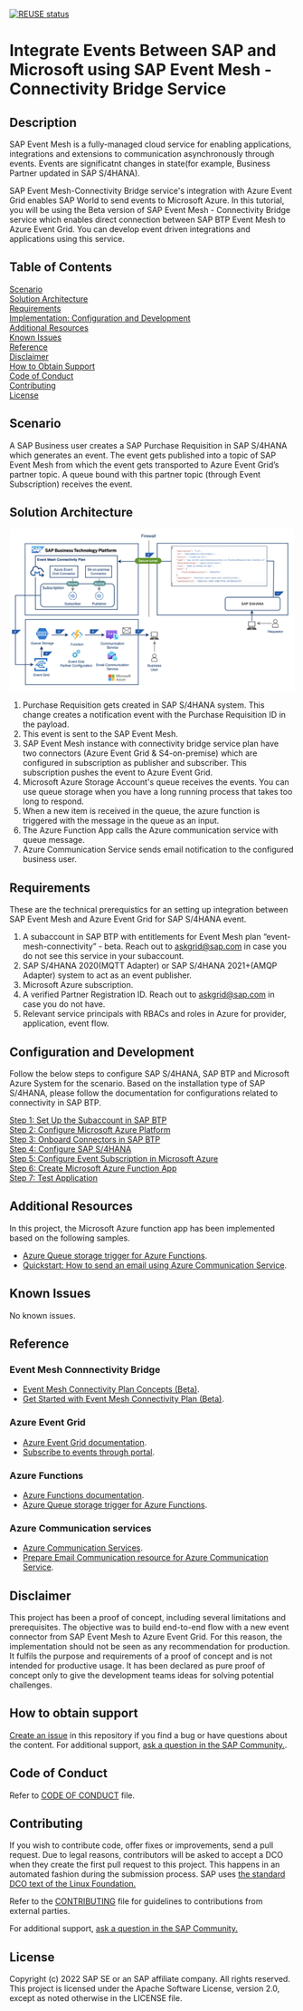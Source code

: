 [![REUSE status](https://api.reuse.software/badge/github.com/SAP-samples/btp-event-mesh-connectivity-bridge)](https://api.reuse.software/info/github.com/SAP-samples/btp-event-mesh-connectivity-bridge)

# Integrate Events Between SAP and Microsoft using SAP Event Mesh - Connectivity Bridge Service

## Description

SAP Event Mesh is a fully-managed cloud service for enabling applications, integrations and extensions to communication asynchronously through events. Events are significatnt changes in state(for example, Business Partner updated in SAP S/4HANA).

SAP Event Mesh-Connectivity Bridge service's integration with Azure Event Grid enables SAP World to send events to Microsoft Azure. In this tutorial, you will be using the Beta version of SAP Event Mesh - Connectivity Bridge service which enables direct connection between SAP BTP Event Mesh to Azure Event Grid. You can develop event driven integrations and applications using this service.


## Table of Contents
[Scenario](#scenario)\
[Solution Architecture](#solution-architecture)\
[Requirements](#requirements)\
[Implementation: Configuration and Development](#configuration-and-development)\
[Additional Resources](#additional-resources)\
[Known Issues](#known-issues)\
[Reference](#useful-links)\
[Disclaimer](#disclaimer)\
[How to Obtain Support](#how-to-obtain-support)\
[Code of Conduct](#codeofconduct)\
[Contributing](#contributing)\
[License](#license)

## Scenario

A SAP Business user creates a SAP Purchase Requisition in SAP S/4HANA which generates an event. The event gets published into a topic of SAP Event Mesh from which the event gets transported to Azure Event Grid’s partner topic. A queue bound with this partner topic (through Event Subscription) receives the event.

## Solution Architecture

![alt](./images/architecture.png)

1. Purchase Requisition gets created in SAP S/4HANA system. This change creates a notification event with the Purchase Requisition ID in the payload.
2. This event is sent to the SAP Event Mesh.
3. SAP Event Mesh instance with connectivity bridge service plan have two connectors (Azure Event Grid & S4-on-premise) which are configured in subscription as publisher and subscriber. This subscription pushes the event to Azure Event Grid.
4. Microsoft Azure Storage Account's queue receives the events. You can use queue storage when you have a long running process that takes too long to respond. 
5. When a new item is received in the queue, the azure function is triggered with the message in the queue as an input.
6. The Azure Function App calls the Azure communication service with queue message.
7. Azure Communication Service sends email notification to the configured business user.


## Requirements

These are the technical prerequistics for an setting up integration between SAP Event Mesh and Azure Event Grid for SAP S/4HANA event.

1.	A subaccount in SAP BTP with entitlements for Event Mesh plan “event-mesh-connectivity” - beta. Reach out to askgrid@sap.com in case you do not see this service in your subaccount.
2.	SAP S/4HANA 2020(MQTT Adapter) or SAP S/4HANA 2021+(AMQP Adapter) system to act as an event publisher.
3.	Microsoft Azure subscription. 
4.  A verified Partner Registration ID. Reach out to askgrid@sap.com in case you do not have.   
5.	Relevant service principals with RBACs and roles in Azure for provider, application, event flow.

## Configuration and Development

Follow the below steps to configure SAP S/4HANA, SAP BTP and Microsoft Azure System for the scenario. Based on the installation type of SAP S/4HANA, please follow the documentation for configurations related to connectivity in SAP BTP.

[Step 1: Set Up the Subaccount in SAP BTP](./tutorial/Step1-Configure-SAP-BTP/README.md)  
[Step 2: Configure Microsoft Azure Platform](./tutorial/Step2-Configure-Azure/README.md)   
[Step 3: Onboard Connectors in SAP BTP](./tutorial/Step3-Onboard-Connectors/README.md)  
[Step 4: Configure SAP S/4HANA](./tutorial/Step4-Configure-SAP-S4HANA/README.md)  
[Step 5: Configure Event Subscription in Microsoft Azure](./tutorial/Step5-Configure-EventSubscription-Azure/README.md)  
[Step 6: Create Microsoft Azure Function App](./tutorial/Step6-Create-Azure-function/README.md)  
[Step 7: Test Application](./tutorial/Step7-Test-Your-Application/README.md)

## Additional Resources
In this project, the Microsoft Azure function app has been implemented based on the following samples.

* [Azure Queue storage trigger for Azure Functions](https://learn.microsoft.com/en-us/azure/azure-functions/functions-bindings-storage-queue-trigger).
* [Quickstart: How to send an email using Azure Communication Service](https://learn.microsoft.com/en-us/azure/communication-services/quickstarts/email/send-email?pivots=programming-language-javascript).

## Known Issues

No known issues.

## Reference

### Event Mesh Connnectivity Bridge
* [Event Mesh Connectivity Plan Concepts (Beta)](https://help.sap.com/docs/SAP_EM/bf82e6b26456494cbdd197057c09979f/3ea50112d436473081abeca191c5560e.html).  
* [Get Started with Event Mesh Connectivity Plan (Beta)](https://help.sap.com/docs/SAP_EM/bf82e6b26456494cbdd197057c09979f/c649cd7a833e4654ace1b9928cc17a06.html).  

### Azure Event Grid

* [Azure Event Grid documentation](https://learn.microsoft.com/en-us/azure/event-grid/). 
* [Subscribe to events through portal](https://learn.microsoft.com/en-us/azure/event-grid/subscribe-through-portal). 

### Azure Functions

* [Azure Functions documentation](https://learn.microsoft.com/en-us/azure/azure-functions/).  
* [Azure Queue storage trigger for Azure Functions](https://learn.microsoft.com/en-us/azure/azure-functions/functions-bindings-storage-queue-trigger?tabs=in-process%2Cextensionv5&pivots=programming-language-csharp).  

### Azure Communication services
* [Azure Communication Services](https://learn.microsoft.com/en-us/azure/communication-services/).  
* [Prepare Email Communication resource for Azure Communication Service](https://learn.microsoft.com/en-us/azure/communication-services/concepts/email/prepare-email-communication-resource).  



## Disclaimer
This project has been a proof of concept, including several limitations and prerequisites. The objective was to build end-to-end flow with a new event connector from SAP Event Mesh to Azure Event Grid. For this reason, the implementation should not be seen as any recommendation for production. It fulfils the purpose and requirements of a proof of concept and is not intended for productive usage. It has been declared as pure proof of concept only to give the development teams ideas for solving potential challenges.

## How to obtain support
[Create an issue](https://github.tools.sap/btp-use-case-factory/Event-Mesh-Connectivity-Plan/issues) in this repository if you find a bug or have questions about the content. For additional support, [ask a question in the SAP Community.](https://answers.sap.com/questions/ask.html).

## Code of Conduct
Refer to [CODE OF CONDUCT](./CODE_OF_CONDUCT.md) file.

## Contributing
If you wish to contribute code, offer fixes or improvements, send a pull request. Due to legal reasons, contributors will be asked to accept a DCO when they create the first pull request to this project. This happens in an automated fashion during the submission process. SAP uses [the standard DCO text of the Linux Foundation.](https://developercertificate.org/)

Refer to the [CONTRIBUTING](./CONTRIBUTING.md) file for guidelines to contributions from external parties.

For additional support, [ask a question in the SAP Community.](https://answers.sap.com/questions/ask.html)

## License
Copyright (c) 2022 SAP SE or an SAP affiliate company. All rights reserved. This project is licensed under the Apache Software License, version 2.0, except as noted otherwise in the LICENSE file.